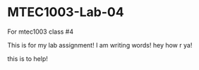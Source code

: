 # MTEC1003-Lab-04
For mtec1003 class #4

This is for my lab assignment! I am writing words! hey how r ya!

this is to help!
